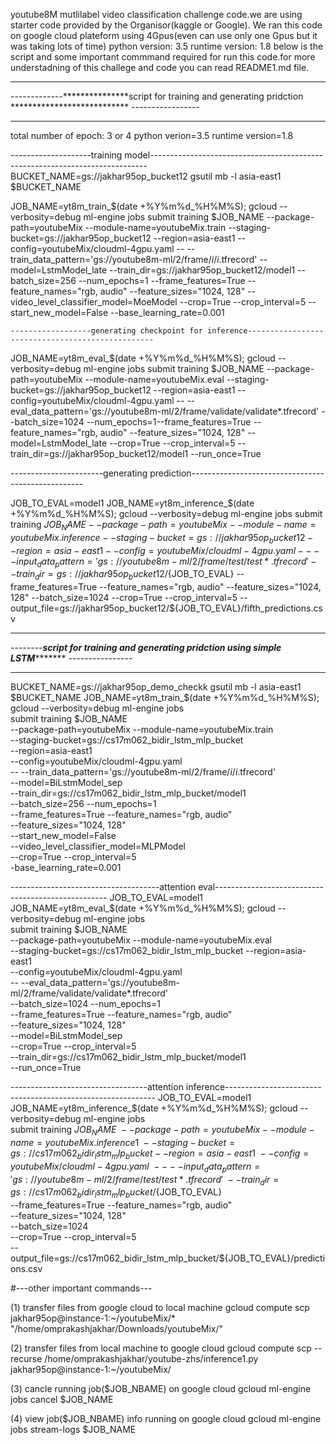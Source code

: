 youtube8M mutlilabel video classification challenge code.we are using starter code provided by the Organisor(kaggle or Google).
We ran this code on google cloud plateform using 4Gpus(even can use only one Gpus but it was taking lots of time)
python version: 3.5
runtime version: 1.8
below is the script and some important commmand required for run this code.for more understadning of this challege and code you can read README1.md file.
******************************************************************************************************************************
-------------***************script for training and generating pridction *************************** -----------------
********************************************************************************************************************************


total number of epoch: 3 or 4
python verion=3.5
runtime version=1.8

--------------------training model-----------------------------------------------------------------------------
BUCKET_NAME=gs://jakhar95op_bucket12
gsutil mb -l asia-east1 $BUCKET_NAME 


 JOB_NAME=yt8m_train_$(date +%Y%m%d_%H%M%S); gcloud --verbosity=debug ml-engine jobs submit training $JOB_NAME --package-path=youtubeMix --module-name=youtubeMix.train --staging-bucket=gs://jakhar95op_bucket12 --region=asia-east1 --config=youtubeMix/cloudml-4gpu.yaml -- --train_data_pattern='gs://youtube8m-ml/2/frame/*i*/*i*.tfrecord' --model=LstmModel_late --train_dir=gs://jakhar95op_bucket12/model1 --batch_size=256 --num_epochs=1  --frame_features=True --feature_names="rgb, audio" --feature_sizes="1024, 128" --video_level_classifier_model=MoeModel --crop=True --crop_interval=5 --start_new_model=False --base_learning_rate=0.001




	------------------generating checkpoint for inference-------------------------------------------------

 JOB_NAME=yt8m_eval_$(date +%Y%m%d_%H%M%S); gcloud --verbosity=debug ml-engine jobs submit training $JOB_NAME --package-path=youtubeMix --module-name=youtubeMix.eval --staging-bucket=gs://jakhar95op_bucket12 --region=asia-east1 --config=youtubeMix/cloudml-4gpu.yaml -- --eval_data_pattern='gs://youtube8m-ml/2/frame/validate/validate*.tfrecord' --batch_size=1024 --num_epochs=1--frame_features=True --feature_names="rgb, audio" --feature_sizes="1024, 128" --model=LstmModel_late --crop=True --crop_interval=5 --train_dir=gs://jakhar95op_bucket12/model1 --run_once=True

-----------------------generating prediction---------------------------------------------------

JOB_TO_EVAL=model1
JOB_NAME=yt8m_inference_$(date +%Y%m%d_%H%M%S); gcloud --verbosity=debug ml-engine jobs submit training $JOB_NAME --package-path=youtubeMix --module-name=youtubeMix.inference --staging-bucket=gs://jakhar95op_bucket12  --region=asia-east1 --config=youtubeMix/cloudml-4gpu.yaml -- --input_data_pattern='gs://youtube8m-ml/2/frame/test/test*.tfrecord' --train_dir=gs://jakhar95op_bucket12/${JOB_TO_EVAL} --frame_features=True --feature_names="rgb, audio" --feature_sizes="1024, 128" --batch_size=1024 --crop=True --crop_interval=5 --output_file=gs://jakhar95op_bucket12/${JOB_TO_EVAL}/fifth_predictions.csv






********************************************************************************************************************************
--------***********script for training and generating pridction using  simple LSTM****************** ----------------
********************************************************************************************************************************

BUCKET_NAME=gs://jakhar95op_demo_checkk
gsutil mb -l asia-east1 $BUCKET_NAME
JOB_NAME=yt8m_train_$(date +%Y%m%d_%H%M%S); gcloud --verbosity=debug ml-engine jobs \
submit training $JOB_NAME \
--package-path=youtubeMix --module-name=youtubeMix.train \
--staging-bucket=gs://cs17m062_bidir_lstm_mlp_bucket \
--region=asia-east1 \
--config=youtubeMix/cloudml-4gpu.yaml \
-- --train_data_pattern='gs://youtube8m-ml/2/frame/*i*/*i*.tfrecord' \
--model=BiLstmModel_sep \
--train_dir=gs://cs17m062_bidir_lstm_mlp_bucket/model1 \
--batch_size=256 --num_epochs=1  \
--frame_features=True --feature_names="rgb, audio" \
--feature_sizes="1024, 128" \
--start_new_model=False \
--video_level_classifier_model=MLPModel \
--crop=True --crop_interval=5 \
-base_learning_rate=0.001


-------------------------------------attention eval---------------------------------------------------
JOB_TO_EVAL=model1
JOB_NAME=yt8m_eval_$(date +%Y%m%d_%H%M%S); gcloud --verbosity=debug ml-engine jobs \
submit training $JOB_NAME \
--package-path=youtubeMix --module-name=youtubeMix.eval \
--staging-bucket=gs://cs17m062_bidir_lstm_mlp_bucket --region=asia-east1 \
--config=youtubeMix/cloudml-4gpu.yaml \
-- --eval_data_pattern='gs://youtube8m-ml/2/frame/validate/validate*.tfrecord' \
--batch_size=1024 --num_epochs=1\
--frame_features=True --feature_names="rgb, audio" \
--feature_sizes="1024, 128" \
--model=BiLstmModel_sep \
--crop=True --crop_interval=5 \
--train_dir=gs://cs17m062_bidir_lstm_mlp_bucket/model1 \
--run_once=True

----------------------------------attention inference------------------------------------------------------------
JOB_TO_EVAL=model1
JOB_NAME=yt8m_inference_$(date +%Y%m%d_%H%M%S); gcloud --verbosity=debug ml-engine jobs \
submit training $JOB_NAME \
--package-path=youtubeMix --module-name=youtubeMix.inference1 \
--staging-bucket=gs://cs17m062_bidir_lstm_mlp_bucket  --region=asia-east1 \
--config=youtubeMix/cloudml-4gpu.yaml \
-- --input_data_pattern='gs://youtube8m-ml/2/frame/test/test*.tfrecord' \
--train_dir=gs://cs17m062_bidir_lstm_mlp_bucket/${JOB_TO_EVAL} \
--frame_features=True --feature_names="rgb, audio" \
--feature_sizes="1024, 128" \
--batch_size=1024 \
--crop=True --crop_interval=5 \
--output_file=gs://cs17m062_bidir_lstm_mlp_bucket/${JOB_TO_EVAL}/predictions.csv



#---other important commands---

(1) transfer files from google cloud to  local machine 
		gcloud compute scp jakhar95op@instance-1:~/youtubeMix/*  "/home/omprakashjakhar/Downloads/youtubeMix/"

(2) transfer files from local machine to google cloud 
		gcloud compute scp --recurse /home/omprakashjakhar/youtube-zhs/inference1.py jakhar95op@instance-1:~/youtubeMix/

(3) cancle running job($JOB_NBAME) on google cloud
		gcloud ml-engine jobs cancel $JOB_NAME

(4) view job($JOB_NBAME) info running on google cloud 
		gcloud ml-engine jobs stream-logs $JOB_NAME
